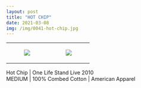 ```yaml
---
layout: post
title: "HOT CHIP"
date: 2021-03-08
img: /img/0041-hot-chip.jpg
---
```




<table style="width:100%;"><tr><td style="vertical-align:top;">
      <figure class="tmblr-full" data-orig-height="2048" data-orig-width="1365" data-orig-src="https://concertshirts.netlify.app/shirts/0041/0041-01.jpg"><img src="https://64.media.tumblr.com/f14867d7d663a008e2aee6573d4f351b/6d6d84130d6827c8-78/s540x810/63e59c3f56dc1c21ea57dedcf50439f6aa1408f1.jpg" data-orig-height="2048" data-orig-width="1365" data-orig-src="https://concertshirts.netlify.app/shirts/0041/0041-01.jpg"/></figure></td>
    <td style="vertical-align:top;">
      <figure class="tmblr-full" data-orig-height="2048" data-orig-width="1365" data-orig-src="https://concertshirts.netlify.app/shirts/0041/0041-02.jpg"><img src="https://64.media.tumblr.com/788221eb4adf60936c1a26cf7b759b62/6d6d84130d6827c8-c9/s540x810/ae23db074ae1cb6eef1aa469c697eb409b82588b.jpg" data-orig-height="2048" data-orig-width="1365" data-orig-src="https://concertshirts.netlify.app/shirts/0041/0041-02.jpg"/></figure></td>
  </tr></table><p>
  Hot Chip | One Life Stand Live 2010<br/>MEDIUM | 100% Combed Cotton | American Apparel
</p>
